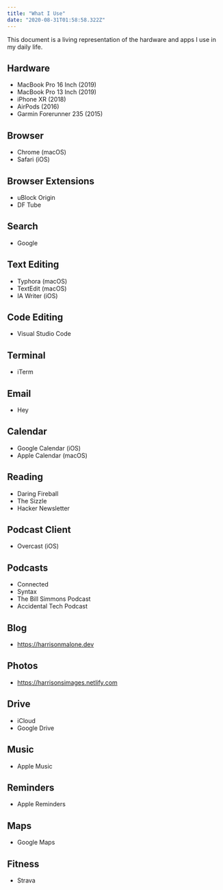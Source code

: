 ```yaml
---
title: "What I Use"
date: "2020-08-31T01:58:58.322Z"
---
```


This document is a living representation of the hardware and apps I use in my daily life.

## Hardware 

- MacBook Pro 16 Inch (2019)
- MacBook Pro 13 Inch (2019)
- iPhone XR (2018)
- AirPods (2016)
- Garmin Forerunner 235 (2015)

## Browser

- Chrome (macOS)
- Safari (iOS)

## Browser Extensions

- uBlock Origin
- DF Tube

## Search

- Google

## Text Editing

- Typhora (macOS)
- TextEdit (macOS)
- IA Writer (iOS)

## Code Editing 

- Visual Studio Code 

## Terminal

- iTerm

## Email

- Hey

## Calendar

- Google Calendar (iOS)
- Apple Calendar (macOS)

## Reading

- Daring Fireball
- The Sizzle
- Hacker Newsletter

## Podcast Client

- Overcast (iOS)

## Podcasts

- Connected
- Syntax
- The Bill Simmons Podcast
- Accidental Tech Podcast

## Blog

- https://harrisonmalone.dev

## Photos

- https://harrisonsimages.netlify.com

## Drive

- iCloud
- Google Drive

## Music 

- Apple Music

## Reminders 

- Apple Reminders

## Maps 

- Google Maps

## Fitness

- Strava